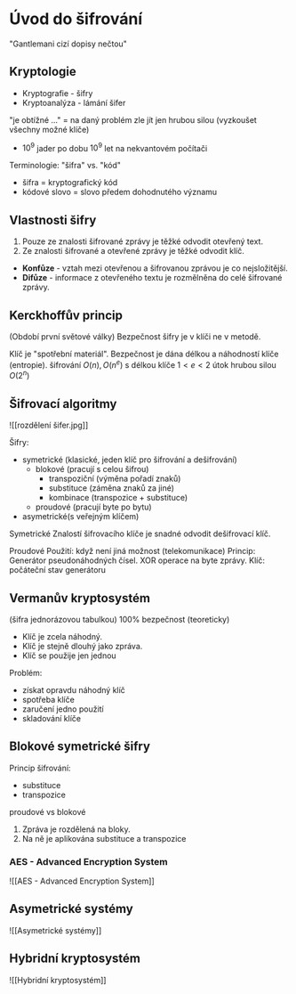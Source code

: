 # Úvod do šifrování
"Gantlemani cizí dopisy nečtou"

## Kryptologie
- Kryptografie - šifry
- Kryptoanalýza - lámání šifer

"je obtížné ..." = na daný problém zle jít jen hrubou silou (vyzkoušet všechny možné klíče)
- $10^9$ jader po dobu $10^9$ let na nekvantovém počítači

Terminologie: "šifra" vs. "kód"

- šifra = kryptografický kód
- kódové slovo = slovo předem dohodnutého významu

## Vlastnosti šifry
1) Pouze ze znalosti šifrované zprávy je těžké odvodit otevřený text.
2) Ze znalosti šifrované a otevřené zprávy je těžké odvodit klíč. 

- **Konfůze** - vztah mezi otevřenou a šifrovanou zprávou je co nejsložitější.
- **Difůze** - informace z otevřeného textu je rozmělněna do celé šifrované zprávy.

## Kerckhoffův princip
(Období první světové války)
Bezpečnost šifry je v klíči ne v metodě.

Klíč je "spotřební materiál".
Bezpečnost je dána délkou a náhodností klíče (entropie).
šifrování $O(n), O(n^e)$ s délkou klíče $1<e<2$
útok hrubou silou $O(2^n)$

## Šifrovací algoritmy
![[rozdělení šifer.jpg]]

Šifry:
- symetrické (klasické, jeden klíč pro šifrování a dešifrování)
	- blokové (pracují s celou šifrou)
		- transpoziční (výměna pořadí znaků)
		- substituce (záměna znaků za jiné)
		- kombinace (transpozice + substituce)
	- proudové (pracují byte po bytu)
- asymetrické(s veřejným klíčem)

Symetrické
Znalostí šifrovacího klíče je snadné odvodit dešifrovací klíč. 

Proudové
Použití: když není jiná možnost (telekomunikace)
Princip: 
Generátor pseudonáhodných čísel. XOR operace na byte zprávy.
Klíč: počáteční stav generátoru 

## Vermanův kryptosystém
(šifra jednorázovou tabulkou)
100% bezpečnost (teoreticky)
- Klíč je zcela náhodný.
- Klíč je stejně dlouhý jako zpráva.
- Klíč se použije jen jednou

Problém:
- získat opravdu náhodný klíč
- spotřeba klíče
- zaručení jedno použití
- skladování klíče

## Blokové symetrické šifry
Princip šifrování: 
- substituce
- transpozice

proudové vs blokové 

1. Zpráva je rozdělená na bloky.
2. Na ně je aplikována substituce a transpozice

### AES - Advanced Encryption System
![[AES - Advanced Encryption System]]

## Asymetrické systémy
![[Asymetrické systémy]]
## Hybridní kryptosystém
![[Hybridní kryptosystém]]